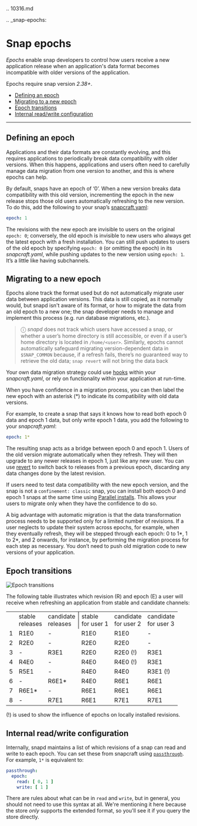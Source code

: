 .. 10316.md

.. _snap-epochs:

# Snap epochs

*Epochs* enable snap developers to control how users receive a new application release when an application's data format becomes incompatible with older versions of the application.

Epochs require snap version _2.38+_.

- [Defining an epoch](#heading--define)
- [Migrating to a new epoch](#heading--migrate)
- [Epoch transitions](#heading--transitions)
- [Internal read\/write configuration](#heading--internal)

---

<h2 id='heading--define'>Defining an epoch</h2>

Applications and their data formats are constantly evolving, and this requires applications to periodically break data compatibility with older versions. When this happens, applications and users often need to carefully manage data migration from one version to another, and this is where epochs can help.

By default, snaps have  an epoch of ‘0’. When a new version breaks data compatibility with this old version, incrementing the epoch in the new release stops those old users automatically refreshing to the new version. To do this, add the following to your snap’s [snapcraft.yaml](the-snapcraft-yaml-schema.md):

```yaml
epoch: 1
```

The revisions with the new epoch are invisible to users on the original `epoch: 0`; conversely, the old epoch is invisible to new users who always get the latest epoch with a fresh installation. You can still push updates to users of the old epoch  by specifying `epoch: 0` (or omitting the epoch) in its *snapcraft.yaml*, while pushing updates to the new version using `epoch: 1`. It’s a little like having subchannels.

<h2 id='heading--migrate'>Migrating to a new epoch</h2>

Epochs alone track the format used but do not automatically migrate user data between application versions. This data is still copied, as it normally would, but snapd isn't aware of its format, or how to migrate the data from an old epoch to a new one; the snap developer needs to manage and implement this process (e.g. run database migrations, etc.).

> ⓘ *snapd* does not track which users have accessed a snap, or whether a user’s home directory is still accessible, or even if a user’s home directory is located in `/home/<user>`. Similarly, epochs cannot automatically safeguard migrating version-dependent data in `$SNAP_COMMON` because, if a refresh fails, there’s no guaranteed way to retrieve the old data; `snap revert` will not bring the data back

Your own data migration strategy could use [hooks](supported-snap-hooks.md) within your *snapcraft.yaml*, or rely on functionality within your application at run-time.

When you have confidence in a migration process, you can then label the new epoch with an asterisk (*) to indicate its compatibility with old data versions.

For example, to create a snap that says it knows how to read both epoch 0 data and epoch 1 data, but only write epoch 1 data, you add the following to your *snapcraft.yaml*:

```yaml
epoch: 1*
```
The resulting snap acts as a bridge between epoch 0 and epoch 1. Users of the old version migrate automatically when they refresh. They will then upgrade to any newer releases in epoch 1, just like any new user. You can use [revert](https://snapcraft.io/docs/quickstart-guide#heading--revert) to switch back to releases from a previous epoch, discarding any data changes done by the latest revision.

If users need to test data compatibility with the new epoch version, and the snap is not a `confinement: classic` snap, you can install both epoch 0 and epoch 1 snaps at the same time using [Parallel installs](https://snapcraft.io/docs/parallel-installs). This allows your users to migrate only when they have the confidence to do so.

A big advantage with automatic migration is that the data transformation process needs to be supported only for a limited number of revisions.  If a user neglects to update their system across epochs, for example, when they eventually refresh, they will be stepped through each epoch:  0 to 1*, 1 to 2*, and 2 onwards, for instance, by performing the migration process for each step as necessary. You don’t need to push old migration code to new versions of your application.

<h2 id='heading--transitions'>Epoch transitions</h2>

![Epoch transitions](https://assets.ubuntu.com/v1/fa390985-Untitled+drawing.png)

The following table illustrates which revision \(R\) and epoch (E) a user will receive when refreshing an application from stable and candidate channels:

<!-- OLD MARKDOWN TABLE
|  | stable  | candidate | user 1 installs from <br />  stable | user 2  installs from <br /> candidate         | user 3  installs from <br />  candidate |
| -- | ------- | --------- | --------------------------- | -------------------------------------- | ------------------------------ |
| 1 | R1, E0  | -         | R1                          | R1                                     |  -                              |
| 2 | R2, E0  | -         | R2                          | R2 (candidate is forwarding to stable) | -                               |
| 3 |  -       | R3, E1    | R2                          | R2 (!)                                 | R3                             |
| 4 | R4, E0  |  -         | R4                          | R4 (!)                                 | R3                             |
| 5 | R5, E1  |  -         | R4                          | R4                                     | R3 (!)                         |
| 6 | -        | R6, E1*   | R4                          | R6                                     | R6                         |
| 7 | R6, E1* |  -         | R6                          | R6                                     | R6                             |
| 8 |  -       | R7, E1    | R6                          | R7                                     | R7                             |
(!) is used to show the influence of epochs on locally installed revisions.
-->

<table>
    <tr>
        <td></td>
        <td>stable<br>releases</td>
        <td style="border-right: 1px solid black;">candidate</br>releases</td>
        <td>stable</br>for user 1</td>
        <td>candidate</br>for user 2</td>
        <td>candidate</br> for user 3</td>
    </tr>
    <tr>
        <td>1</td>
        <td>R1E0</td>
        <td>-</td>
        <td>R1E0</td>
        <td>R1E0</td>
        <td>-</td>
    </tr>
    <tr>
        <td>2</td>
        <td>R2E0</td>
        <td>-</td>
        <td>R2E0</td>
        <td>R2E0</td>
        <td>-</td>
    </tr>
    <tr>
        <td>3</td>
        <td>-</td>
        <td>R3E1</td>
        <td>R2E0</td>
        <td>R2E0 (!)</td>
        <td>R3E1</td>
    </tr>
    <tr>
        <td>4</td>
        <td>R4E0</td>
        <td>-</td>
        <td>R4E0</td>
        <td>R4E0 (!)</td>
        <td>R3E1</td>
    </tr>
    <tr>
        <td>5</td>
        <td>R5E1</td>
        <td>-</td>
        <td>R4E0</td>
        <td >R4E0</td>
        <td>R3E1 (!)</td>
    </tr>
    <tr>
        <td>6</td>
        <td>-</td>
        <td>R6E1*</td>
        <td>R4E0</td>
        <td>R6E1</td>
        <td>R6E1</td>
    </tr>
    <tr>
        <td>7</td>
        <td>R6E1*</td>
        <td>-</td>
        <td>R6E1</td>
        <td>R6E1</td>
        <td>R6E1</td>
    </tr>
    <tr>
        <td>8</td>
        <td>-</td>
        <td>R7E1</td>
        <td>R6E1</td>
        <td>R7E1</td>
        <td>R7E1</td>
    </tr>
</table>
(!) is used to show the influence of epochs on locally installed revisions.

<h2 id='heading--internal'>Internal read/write configuration</h2>

Internally, snapd maintains a list of which revisions of a snap can read and write to each epoch. You can set these from snapcraft using [`passthrough`](https://snapcraft.io/docs/using-in-development-features). For example, `1*` is equivalent to:

```yaml
passthrough:
  epoch:
    read: [ 0, 1 ]
    write: [ 1 ]
```

There are rules about what can be in `read` and `write`, but in general, you should not need to use this syntax at all. We're mentioning it here because the store _only_ supports the extended format, so you'll see it if you query the store directly.